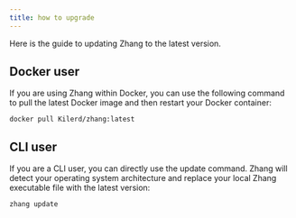 ```yaml
---
title: how to upgrade
---
```


Here is the guide to updating Zhang to the latest version.

## Docker user

If you are using Zhang within Docker, you can use the following command to pull the latest Docker image and then restart
your Docker container:

```shell
docker pull Kilerd/zhang:latest
````

## CLI user

If you are a CLI user, you can directly use the update command. Zhang will detect your operating system architecture and
replace your local Zhang executable file with the latest version:

```shell
zhang update
```